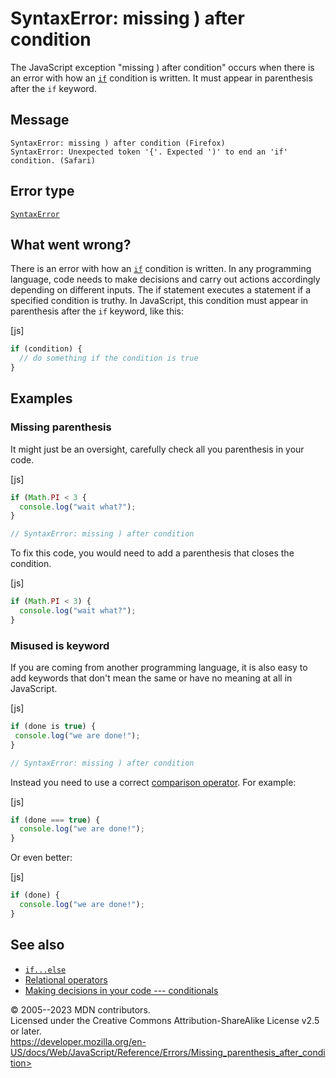 SyntaxError: missing ) after condition
======================================

 
The JavaScript exception \"missing ) after condition\" occurs when there
is an error with how an [`if`](../statements/if...else) condition is
written. It must appear in parenthesis after the `if` keyword.


 
Message
-------

 
```text
SyntaxError: missing ) after condition (Firefox)
SyntaxError: Unexpected token '{'. Expected ')' to end an 'if' condition. (Safari)
```



 
Error type 
----------

 
[`SyntaxError`](../global_objects/syntaxerror)



 
What went wrong? 
----------------

 
There is an error with how an [`if`](../statements/if...else) condition
is written. In any programming language, code needs to make decisions
and carry out actions accordingly depending on different inputs. The if
statement executes a statement if a specified condition is truthy. In
JavaScript, this condition must appear in parenthesis after the `if`
keyword, like this:

 
 
[js]


```js
if (condition) {
  // do something if the condition is true
}
```




 
Examples
--------


 
### Missing parenthesis 

 
It might just be an oversight, carefully check all you parenthesis in
your code.

 
 
[js]


```js
if (Math.PI < 3 {
  console.log("wait what?");
}

// SyntaxError: missing ) after condition
```


To fix this code, you would need to add a parenthesis that closes the
condition.

 
 
[js]


```js
if (Math.PI < 3) {
  console.log("wait what?");
}
```




 
### Misused is keyword 

 
If you are coming from another programming language, it is also easy to
add keywords that don\'t mean the same or have no meaning at all in
JavaScript.

 
 
[js]


```js
if (done is true) {
 console.log("we are done!");
}

// SyntaxError: missing ) after condition
```


Instead you need to use a correct [comparison
operator](https://developer.mozilla.org/en-US/docs/Web/JavaScript/Reference/Operators).
For example:

 
 
[js]


```js
if (done === true) {
  console.log("we are done!");
}
```


Or even better:

 
 
[js]


```js
if (done) {
  console.log("we are done!");
}
```




 
See also 
--------

 
-   [`if...else`](../statements/if...else)
-   [Relational
    operators](https://developer.mozilla.org/en-US/docs/Web/JavaScript/Reference/Operators#relational_operators)
-   [Making decisions in your code ---
    conditionals](https://developer.mozilla.org/en-US/docs/Learn/JavaScript/Building_blocks/conditionals)



 
© 2005--2023 MDN contributors.\
Licensed under the Creative Commons Attribution-ShareAlike License v2.5
or later.\
https://developer.mozilla.org/en-US/docs/Web/JavaScript/Reference/Errors/Missing_parenthesis_after_condition>

